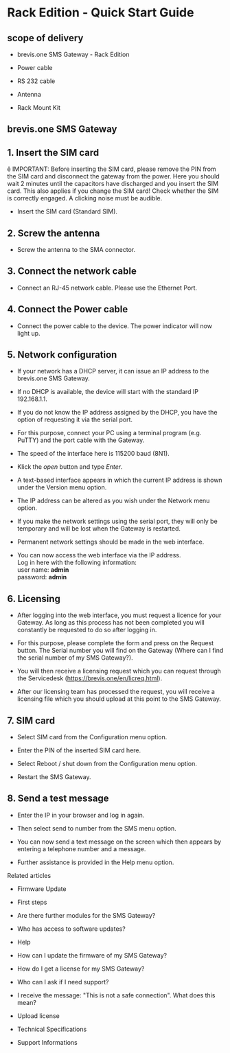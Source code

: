 # Rack Edition - Quick Start Guide

## scope of delivery

  * brevis.one SMS Gateway - Rack Edition

  * Power cable

  * RS 232 cable

  * Antenna

  * Rack Mount Kit

## brevis.one SMS Gateway

## 1\. Insert the SIM card

ê IMPORTANT: Before inserting the SIM card, please remove the PIN from the SIM
card and disconnect the gateway from the power. Here you should wait 2 minutes
until the capacitors have discharged and you insert the SIM card. This also
applies if you change the SIM card! Check whether the SIM is correctly
engaged. A clicking noise must be audible.

  * Insert the SIM card (Standard SIM).

## 2\. Screw the antenna

  * Screw the antenna to the SMA connector.

## 3\. Connect the network cable

  * Connect an RJ-45 network cable. Please use the Ethernet Port.

## 4\. Connect the Power cable

  * Connect the power cable to the device. The power indicator will now light up.

## 5\. Network configuration

  * If your network has a DHCP server, it can issue an IP address to the brevis.one SMS Gateway.

  * If no DHCP is available, the device will start with the standard IP 192.168.1.1.

  * If you do not know the IP address assigned by the DHCP, you have the option of requesting it via the serial port.

  * For this purpose, connect your PC using a terminal program (e.g. PuTTY) and the port cable with the Gateway.

  * The speed of the interface here is 115200 baud (8N1).

  * Klick the _open_ button and type _Enter_.

  * A text-based interface appears in which the current IP address is shown under the Version menu option.

  * The IP address can be altered as you wish under the Network menu option.

  * If you make the network settings using the serial port, they will only be temporary and will be lost when the Gateway is restarted.

  * Permanent network settings should be made in the web interface.

  * You can now access the web interface via the IP address.   
Log in here with the following information:  
user name: **admin**  
password: **admin**

## 6\. Licensing

  * After logging into the web interface, you must request a licence for your Gateway. As long as this process has not been completed you will constantly be requested to do so after logging in.

  * For this purpose, please complete the form and press on the Request button. The Serial number you will find on the Gateway (Where can I find the serial number of my SMS Gateway?).

  * You will then receive a licensing request which you can request through the Servicedesk (https://brevis.one/en/licreq.html).

  * After our licensing team has processed the request, you will receive a licensing file which you should upload at this point to the SMS Gateway.

## 7\. SIM card

  * Select SIM card from the Configuration menu option.

  * Enter the PIN of the inserted SIM card here.

  * Select Reboot / shut down from the Configuration menu option.

  * Restart the SMS Gateway.

## 8\. Send a test message

  * Enter the IP in your browser and log in again.

  * Then select send to number from the SMS menu option.

  * You can now send a text message on the screen which then appears by entering a telephone number and a message.

  * Further assistance is provided in the Help menu option.

Related articles

  * Firmware Update

  * First steps 

  * Are there further modules for the SMS Gateway?
  * Who has access to software updates?

  * Help

  * How can I update the firmware of my SMS Gateway?

  * How do I get a license for my SMS Gateway?

  * Who can I ask if I need support?

  * I receive the message: "This is not a safe connection". What does this mean?

  * Upload license

  * Technical Specifications
  * Support Informations

